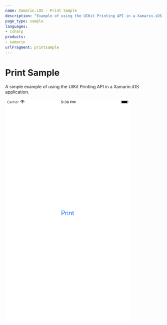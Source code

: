 ```yaml
---
name: Xamarin.iOS - Print Sample
description: "Example of using the UIKit Printing API in a Xamarin.iOS application"
page_type: sample
languages:
- csharp
products:
- xamarin
urlFragment: printsample
---
```

# Print Sample

A simple example of using the UIKit Printing API in a Xamarin.iOS application.

![Print Sample application screenshot](Screenshots/Print01.png "Print Sample application screenshot")
